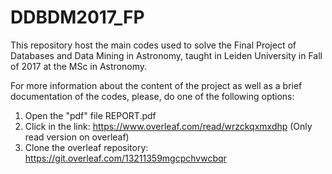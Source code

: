 # DDBDM2017_FP
This repository host the main codes used to solve the Final Project of Databases and Data Mining in Astronomy, taught in Leiden University
in Fall of 2017 at the MSc in Astronomy.

For more information about the content of the project as well as a brief documentation of the codes, please, do one of the following options:
1) Open the "pdf" file REPORT.pdf
2) Click in the link:  https://www.overleaf.com/read/wrzckqxmxdhp  (Only read version on overleaf)
3) Clone the overleaf repository: https://git.overleaf.com/13211359mgcpchvwcbqr 
